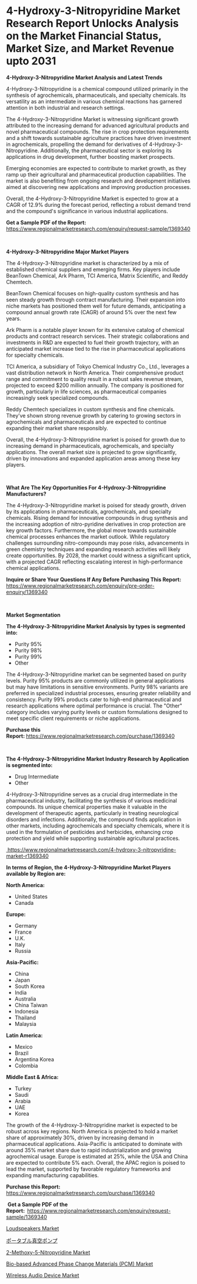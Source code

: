 <p><h1>4-Hydroxy-3-Nitropyridine Market Research Report Unlocks Analysis on the Market Financial Status, Market Size, and Market Revenue upto 2031</h1></p><p><strong>4-Hydroxy-3-Nitropyridine Market Analysis and Latest Trends</strong></p>
<p><p>4-Hydroxy-3-Nitropyridine is a chemical compound utilized primarily in the synthesis of agrochemicals, pharmaceuticals, and specialty chemicals. Its versatility as an intermediate in various chemical reactions has garnered attention in both industrial and research settings.</p><p>The 4-Hydroxy-3-Nitropyridine Market is witnessing significant growth attributed to the increasing demand for advanced agricultural products and novel pharmaceutical compounds. The rise in crop protection requirements and a shift towards sustainable agriculture practices have driven investment in agrochemicals, propelling the demand for derivatives of 4-Hydroxy-3-Nitropyridine. Additionally, the pharmaceutical sector is exploring its applications in drug development, further boosting market prospects.</p><p>Emerging economies are expected to contribute to market growth, as they ramp up their agricultural and pharmaceutical production capabilities. The market is also benefiting from ongoing research and development initiatives aimed at discovering new applications and improving production processes.</p><p>Overall, the 4-Hydroxy-3-Nitropyridine Market is expected to grow at a CAGR of 12.9% during the forecast period, reflecting a robust demand trend and the compound's significance in various industrial applications.</p></p>
<p><strong>Get a Sample PDF of the Report:&nbsp;</strong> <a href="https://www.regionalmarketresearch.com/enquiry/request-sample/1369340">https://www.regionalmarketresearch.com/enquiry/request-sample/1369340</a></p>
<p>&nbsp;</p>
<p><strong>4-Hydroxy-3-Nitropyridine Major Market Players</strong></p>
<p><p>The 4-Hydroxy-3-Nitropyridine market is characterized by a mix of established chemical suppliers and emerging firms. Key players include BeanTown Chemical, Ark Pharm, TCI America, Matrix Scientific, and Reddy Chemtech. </p><p>BeanTown Chemical focuses on high-quality custom synthesis and has seen steady growth through contract manufacturing. Their expansion into niche markets has positioned them well for future demands, anticipating a compound annual growth rate (CAGR) of around 5% over the next few years.</p><p>Ark Pharm is a notable player known for its extensive catalog of chemical products and contract research services. Their strategic collaborations and investments in R&D are expected to fuel their growth trajectory, with an anticipated market increase tied to the rise in pharmaceutical applications for specialty chemicals.</p><p>TCI America, a subsidiary of Tokyo Chemical Industry Co., Ltd., leverages a vast distribution network in North America. Their comprehensive product range and commitment to quality result in a robust sales revenue stream, projected to exceed $200 million annually. The company is positioned for growth, particularly in life sciences, as pharmaceutical companies increasingly seek specialized compounds.</p><p>Reddy Chemtech specializes in custom synthesis and fine chemicals. They’ve shown strong revenue growth by catering to growing sectors in agrochemicals and pharmaceuticals and are expected to continue expanding their market share responsibly. </p><p>Overall, the 4-Hydroxy-3-Nitropyridine market is poised for growth due to increasing demand in pharmaceuticals, agrochemicals, and specialty applications. The overall market size is projected to grow significantly, driven by innovations and expanded application areas among these key players.</p></p>
<p>&nbsp;</p>
<p><strong>What Are The Key Opportunities For 4-Hydroxy-3-Nitropyridine Manufacturers?</strong></p>
<p><p>The 4-Hydroxy-3-Nitropyridine market is poised for steady growth, driven by its applications in pharmaceuticals, agrochemicals, and specialty chemicals. Rising demand for innovative compounds in drug synthesis and the increasing adoption of nitro-pyridine derivatives in crop protection are key growth factors. Furthermore, the global move towards sustainable chemical processes enhances the market outlook. While regulatory challenges surrounding nitro-compounds may pose risks, advancements in green chemistry techniques and expanding research activities will likely create opportunities. By 2028, the market could witness a significant uptick, with a projected CAGR reflecting escalating interest in high-performance chemical applications.</p></p>
<p><strong>Inquire or Share Your Questions If Any Before Purchasing This Report:</strong> <a href="https://www.regionalmarketresearch.com/enquiry/pre-order-enquiry/1369340">https://www.regionalmarketresearch.com/enquiry/pre-order-enquiry/1369340</a></p>
<p>&nbsp;</p>
<p><strong>Market Segmentation</strong></p>
<p><strong>The 4-Hydroxy-3-Nitropyridine Market Analysis by types is segmented into:</strong></p>
<p><ul><li>Purity 95%</li><li>Purity 98%</li><li>Purity 99%</li><li>Other</li></ul></p>
<p><p>The 4-Hydroxy-3-Nitropyridine market can be segmented based on purity levels. Purity 95% products are commonly utilized in general applications but may have limitations in sensitive environments. Purity 98% variants are preferred in specialized industrial processes, ensuring greater reliability and consistency. Purity 99% products cater to high-end pharmaceutical and research applications where optimal performance is crucial. The "Other" category includes varying purity levels or custom formulations designed to meet specific client requirements or niche applications.</p></p>
<p><strong>Purchase this Report:&nbsp;</strong><a href="https://www.regionalmarketresearch.com/purchase/1369340">https://www.regionalmarketresearch.com/purchase/1369340</a></p>
<p>&nbsp;</p>
<p><strong>The 4-Hydroxy-3-Nitropyridine Market Industry Research by Application is segmented into:</strong></p>
<p><ul><li>Drug Intermediate</li><li>Other</li></ul></p>
<p><p>4-Hydroxy-3-Nitropyridine serves as a crucial drug intermediate in the pharmaceutical industry, facilitating the synthesis of various medicinal compounds. Its unique chemical properties make it valuable in the development of therapeutic agents, particularly in treating neurological disorders and infections. Additionally, the compound finds application in other markets, including agrochemicals and specialty chemicals, where it is used in the formulation of pesticides and herbicides, enhancing crop protection and yield while supporting sustainable agricultural practices.</p></p>
<p><a href="https://www.regionalmarketresearch.com/4-hydroxy-3-nitropyridine-market-r1369340">&nbsp;https://www.regionalmarketresearch.com/4-hydroxy-3-nitropyridine-market-r1369340</a></p>
<p><strong>In terms of Region, the 4-Hydroxy-3-Nitropyridine Market Players available by Region are:</strong></p>
<p>
    <p> <strong> North America: </strong>
        <ul>
            <li>United States</li>
            <li>Canada</li>
        </ul>
        </p> 
    <p> <strong> Europe: </strong>
        <ul>
            <li>Germany</li>
            <li>France</li>
            <li>U.K.</li>
            <li>Italy</li>
            <li>Russia</li>
        </ul>
        </p> 
    <p> <strong> Asia-Pacific: </strong>
        <ul>
            <li>China</li>
            <li>Japan</li>
            <li>South Korea</li>
            <li>India</li>
            <li>Australia</li>
            <li>China Taiwan</li>
            <li>Indonesia</li>
            <li>Thailand</li>
            <li>Malaysia</li>
        </ul>
        </p> 
    <p> <strong> Latin America: </strong>
        <ul>
            <li>Mexico</li>
            <li>Brazil</li>
            <li>Argentina Korea</li>
            <li>Colombia</li>
        </ul>
        </p> 
    <p> <strong> Middle East & Africa: </strong>
        <ul>
            <li>Turkey</li>
            <li>Saudi</li>
            <li>Arabia</li>
            <li>UAE</li>
            <li>Korea</li>
        </ul>
    </p>
    </p>
<p><p>The growth of the 4-Hydroxy-3-Nitropyridine market is expected to be robust across key regions. North America is projected to hold a market share of approximately 30%, driven by increasing demand in pharmaceutical applications. Asia-Pacific is anticipated to dominate with around 35% market share due to rapid industrialization and growing agrochemical usage. Europe is estimated at 25%, while the USA and China are expected to contribute 5% each. Overall, the APAC region is poised to lead the market, supported by favorable regulatory frameworks and expanding manufacturing capabilities.</p></p>
<p><strong>Purchase this Report: </strong><a href="https://www.regionalmarketresearch.com/purchase/1369340">https://www.regionalmarketresearch.com/purchase/1369340</a></p>
<p>&nbsp;<strong>Get a Sample PDF of the Report:&nbsp;&nbsp;</strong><a href="https://www.regionalmarketresearch.com/enquiry/request-sample/1369340">https://www.regionalmarketresearch.com/enquiry/request-sample/1369340</a></p>
<p><strong></strong></p>
<p><p><a href="https://www.linkedin.com/pulse/global-perspectives-loudspeakers-market-trends-forecast-lubkf?trackingId=c6om3QWDTBegys%2FZPi8pvA%3D%3D">Loudspeakers Market</a></p><p><a href="https://medium.com/@raap8632/%E3%83%9D%E3%83%BC%E3%82%BF%E3%83%96%E3%83%AB%E7%9C%9F%E7%A9%BA%E3%83%9D%E3%83%B3%E3%83%97%E5%B8%82%E5%A0%B4%E3%81%AE%E5%B0%86%E6%9D%A5%E5%B1%95%E6%9C%9B-2024%E5%B9%B4%E3%81%8B%E3%82%892031%E5%B9%B4%E3%81%AE%E3%83%88%E3%83%AC%E3%83%B3%E3%83%89%E3%81%A8%E5%9C%B0%E5%9F%9F%E5%88%86%E6%9E%90-132f7fb70a51?postPublishedType=repub">ポータブル真空ポンプ</a></p><p><a href="https://github.com/nicoletavirag/Market-Research-Report-List-5/blob/main/2-methoxy-5-nitropyridine-market.md">2-Methoxy-5-Nitropyridine Market</a></p><p><a href="https://issuu.com/reportprime-2/docs/bio-based-advanced-phase-change-mat_c7f8289a5e85fe">Bio-based Advanced Phase Change Materials (PCM) Market</a></p><p><a href="https://www.linkedin.com/pulse/comprehensive-analysis-global-wireless-audio-device-market-1kgzf?trackingId=YU5%2B0pl6S4%2BulIwE07vb%2Fg%3D%3D">Wireless Audio Device Market</a></p></p>
